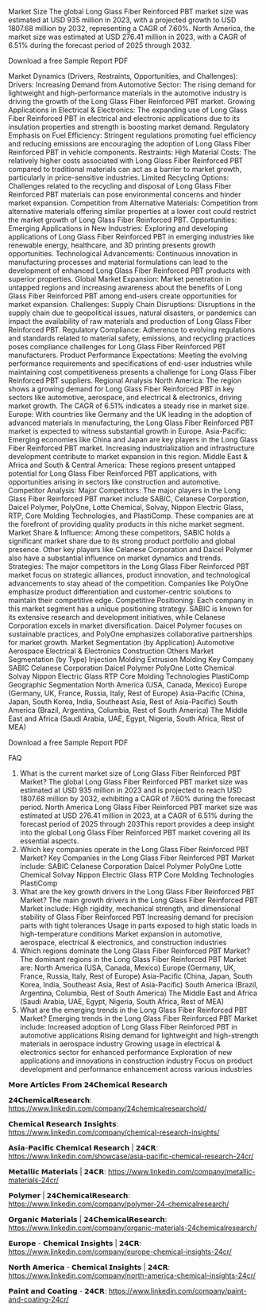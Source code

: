 Market Size
The global Long Glass Fiber Reinforced PBT market size was estimated at USD 935 million in 2023, with a projected growth to USD 1807.68 million by 2032, representing a CAGR of 7.60%.
North America, the market size was estimated at USD 276.41 million in 2023, with a CAGR of 6.51% during the forecast period of 2025 through 2032.

Download a free Sample Report PDF

Market Dynamics (Drivers, Restraints, Opportunities, and Challenges):
Drivers:
Increasing Demand from Automotive Sector: The rising demand for lightweight and high-performance materials in the automotive industry is driving the growth of the Long Glass Fiber Reinforced PBT market.
Growing Applications in Electrical & Electronics: The expanding use of Long Glass Fiber Reinforced PBT in electrical and electronic applications due to its insulation properties and strength is boosting market demand.
Regulatory Emphasis on Fuel Efficiency: Stringent regulations promoting fuel efficiency and reducing emissions are encouraging the adoption of Long Glass Fiber Reinforced PBT in vehicle components.
Restraints:
High Material Costs: The relatively higher costs associated with Long Glass Fiber Reinforced PBT compared to traditional materials can act as a barrier to market growth, particularly in price-sensitive industries.
Limited Recycling Options: Challenges related to the recycling and disposal of Long Glass Fiber Reinforced PBT materials can pose environmental concerns and hinder market expansion.
Competition from Alternative Materials: Competition from alternative materials offering similar properties at a lower cost could restrict the market growth of Long Glass Fiber Reinforced PBT.
Opportunities:
Emerging Applications in New Industries: Exploring and developing applications of Long Glass Fiber Reinforced PBT in emerging industries like renewable energy, healthcare, and 3D printing presents growth opportunities.
Technological Advancements: Continuous innovation in manufacturing processes and material formulations can lead to the development of enhanced Long Glass Fiber Reinforced PBT products with superior properties.
Global Market Expansion: Market penetration in untapped regions and increasing awareness about the benefits of Long Glass Fiber Reinforced PBT among end-users create opportunities for market expansion.
Challenges:
Supply Chain Disruptions: Disruptions in the supply chain due to geopolitical issues, natural disasters, or pandemics can impact the availability of raw materials and production of Long Glass Fiber Reinforced PBT.
Regulatory Compliance: Adherence to evolving regulations and standards related to material safety, emissions, and recycling practices poses compliance challenges for Long Glass Fiber Reinforced PBT manufacturers.
Product Performance Expectations: Meeting the evolving performance requirements and specifications of end-user industries while maintaining cost competitiveness presents a challenge for Long Glass Fiber Reinforced PBT suppliers.
Regional Analysis
North America: The region shows a growing demand for Long Glass Fiber Reinforced PBT in key sectors like automotive, aerospace, and electrical & electronics, driving market growth. The CAGR of 6.51% indicates a steady rise in market size.
Europe: With countries like Germany and the UK leading in the adoption of advanced materials in manufacturing, the Long Glass Fiber Reinforced PBT market is expected to witness substantial growth in Europe.
Asia-Pacific: Emerging economies like China and Japan are key players in the Long Glass Fiber Reinforced PBT market. Increasing industrialization and infrastructure development contribute to market expansion in this region.
Middle East & Africa and South & Central America: These regions present untapped potential for Long Glass Fiber Reinforced PBT applications, with opportunities arising in sectors like construction and automotive.
Competitor Analysis:
Major Competitors: The major players in the Long Glass Fiber Reinforced PBT market include SABIC, Celanese Corporation, Daicel Polymer, PolyOne, Lotte Chemical, Solvay, Nippon Electric Glass, RTP, Core Molding Technologies, and PlastiComp. These companies are at the forefront of providing quality products in this niche market segment.
Market Share & Influence: Among these competitors, SABIC holds a significant market share due to its strong product portfolio and global presence. Other key players like Celanese Corporation and Daicel Polymer also have a substantial influence on market dynamics and trends.
Strategies: The major competitors in the Long Glass Fiber Reinforced PBT market focus on strategic alliances, product innovation, and technological advancements to stay ahead of the competition. Companies like PolyOne emphasize product differentiation and customer-centric solutions to maintain their competitive edge.
Competitive Positioning: Each company in this market segment has a unique positioning strategy. SABIC is known for its extensive research and development initiatives, while Celanese Corporation excels in market diversification. Daicel Polymer focuses on sustainable practices, and PolyOne emphasizes collaborative partnerships for market growth.
Market Segmentation (by Application)
Automotive
Aerospace
Electrical & Electronics
Construction
Others
Market Segmentation (by Type)
Injection Molding
Extrusion Molding
Key Company
SABIC
Celanese Corporation
Daicel Polymer
PolyOne
Lotte Chemical
Solvay
Nippon Electric Glass
RTP
Core Molding Technologies
PlastiComp
Geographic Segmentation
North America (USA, Canada, Mexico)
Europe (Germany, UK, France, Russia, Italy, Rest of Europe)
Asia-Pacific (China, Japan, South Korea, India, Southeast Asia, Rest of Asia-Pacific)
South America (Brazil, Argentina, Columbia, Rest of South America)
The Middle East and Africa (Saudi Arabia, UAE, Egypt, Nigeria, South Africa, Rest of MEA)

Download a free Sample Report PDF

FAQ 

01. What is the current market size of Long Glass Fiber Reinforced PBT Market?
The global Long Glass Fiber Reinforced PBT market size was estimated at USD 935 million in 2023 and is projected to reach USD 1807.68 million by 2032, exhibiting a CAGR of 7.60% during the forecast period. North America Long Glass Fiber Reinforced PBT market size was estimated at USD 276.41 million in 2023, at a CAGR of 6.51% during the forecast period of 2025 through 203This report provides a deep insight into the global Long Glass Fiber Reinforced PBT market covering all its essential aspects. 
02. Which key companies operate in the Long Glass Fiber Reinforced PBT Market?
Key Companies in the Long Glass Fiber Reinforced PBT Market include:
SABIC
Celanese Corporation
Daicel Polymer
PolyOne
Lotte Chemical
Solvay
Nippon Electric Glass
RTP
Core Molding Technologies
PlastiComp
03. What are the key growth drivers in the Long Glass Fiber Reinforced PBT Market?
The main growth drivers in the Long Glass Fiber Reinforced PBT Market include:
High rigidity, mechanical strength, and dimensional stability of Glass Fiber Reinforced PBT
Increasing demand for precision parts with tight tolerances
Usage in parts exposed to high static loads in high-temperature conditions
Market expansion in automotive, aerospace, electrical & electronics, and construction industries
04. Which regions dominate the Long Glass Fiber Reinforced PBT Market?
The dominant regions in the Long Glass Fiber Reinforced PBT Market are:
North America (USA, Canada, Mexico)
Europe (Germany, UK, France, Russia, Italy, Rest of Europe)
Asia-Pacific (China, Japan, South Korea, India, Southeast Asia, Rest of Asia-Pacific)
South America (Brazil, Argentina, Columbia, Rest of South America)
The Middle East and Africa (Saudi Arabia, UAE, Egypt, Nigeria, South Africa, Rest of MEA)
05. What are the emerging trends in the Long Glass Fiber Reinforced PBT Market?
Emerging trends in the Long Glass Fiber Reinforced PBT Market include:
Increased adoption of Long Glass Fiber Reinforced PBT in automotive applications
Rising demand for lightweight and high-strength materials in aerospace industry
Growing usage in electrical & electronics sector for enhanced performance
Exploration of new applications and innovations in construction industry
Focus on product development and performance enhancement across various industries

𝗠𝗼𝗿𝗲 𝗔𝗿𝘁𝗶𝗰𝗹𝗲𝘀 𝗙𝗿𝗼𝗺 𝟮𝟰𝗖𝗵𝗲𝗺𝗶𝗰𝗮𝗹 𝗥𝗲𝘀𝗲𝗮𝗿𝗰𝗵

𝟮𝟰𝗖𝗵𝗲𝗺𝗶𝗰𝗮𝗹𝗥𝗲𝘀𝗲𝗮𝗿𝗰𝗵: https://www.linkedin.com/company/24chemicalresearchold/

𝗖𝗵𝗲𝗺𝗶𝗰𝗮𝗹 𝗥𝗲𝘀𝗲𝗮𝗿𝗰𝗵 𝗜𝗻𝘀𝗶𝗴𝗵𝘁𝘀: https://www.linkedin.com/company/chemical-research-insights/

𝗔𝘀𝗶𝗮-𝗣𝗮𝗰𝗶𝗳𝗶𝗰 𝗖𝗵𝗲𝗺𝗶𝗰𝗮𝗹 𝗥𝗲𝘀𝗲𝗮𝗿𝗰𝗵 | 𝟮𝟰𝗖𝗥: https://www.linkedin.com/showcase/asia-pacific-chemical-research-24cr/

𝗠𝗲𝘁𝗮𝗹𝗹𝗶𝗰 𝗠𝗮𝘁𝗲𝗿𝗶𝗮𝗹𝘀 | 𝟮𝟰𝗖𝗥: https://www.linkedin.com/company/metallic-materials-24cr/

𝗣𝗼𝗹𝘆𝗺𝗲𝗿 | 𝟮𝟰𝗖𝗵𝗲𝗺𝗶𝗰𝗮𝗹𝗥𝗲𝘀𝗲𝗮𝗿𝗰𝗵: https://www.linkedin.com/company/polymer-24-chemicalresearch/

𝗢𝗿𝗴𝗮𝗻𝗶𝗰 𝗠𝗮𝘁𝗲𝗿𝗶𝗮𝗹𝘀 | 𝟮𝟰𝗖𝗵𝗲𝗺𝗶𝗰𝗮𝗹𝗥𝗲𝘀𝗲𝗮𝗿𝗰𝗵: https://www.linkedin.com/company/organic-materials-24chemicalresearch/

𝗘𝘂𝗿𝗼𝗽𝗲 - 𝗖𝗵𝗲𝗺𝗶𝗰𝗮𝗹 𝗜𝗻𝘀𝗶𝗴𝗵𝘁𝘀 | 𝟮𝟰𝗖𝗥: https://www.linkedin.com/company/europe-chemical-insights-24cr/

𝗡𝗼𝗿𝘁𝗵 𝗔𝗺𝗲𝗿𝗶𝗰𝗮 - 𝗖𝗵𝗲𝗺𝗶𝗰𝗮𝗹 𝗜𝗻𝘀𝗶𝗴𝗵𝘁𝘀 | 𝟮𝟰𝗖𝗥: https://www.linkedin.com/company/north-america-chemical-insights-24cr/

𝗣𝗮𝗶𝗻𝘁 𝗮𝗻𝗱 𝗖𝗼𝗮𝘁𝗶𝗻𝗴 - 𝟮𝟰𝗖𝗥: https://www.linkedin.com/company/paint-and-coating-24cr/
